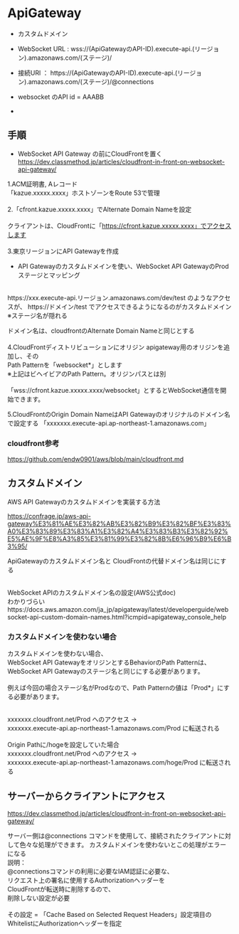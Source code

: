 # ApiGateway

- カスタムドメイン
- WebSocket URL :  wss://(ApiGatewayのAPI-ID).execute-api.(リージョン).amazonaws.com/(ステージ)/
- 接続URl        ： https://(ApiGatewayのAPI-ID).execute-api.(リージョン).amazonaws.com/(ステージ)/@connections

- websocket のAPI id = AAABB
- 

## 手順
- WebSocket API Gateway の前にCloudFrontを置く <br>
https://dev.classmethod.jp/articles/cloudfront-in-front-on-websocket-api-gateway/

1.ACM証明書, Aレコード<br>
「kazue.xxxxx.xxxx」ホストゾーンをRoute 53で管理<br>
<br>
2.「cfront.kazue.xxxxx.xxxx」でAlternate Domain Nameを設定<br>
<br>
 クライアントは、CloudFrontに「https://cfront.kazue.xxxxx.xxxx」でアクセスします<br>
 <br>
3.東京リージョンにAPI Gatewayを作成<br>
- API Gatewayのカスタムドメインを使い、WebSocket API GatewayのProdステージとマッピング<br>
<br>
https://xxx.execute-api.リージョン.amazonaws.com/dev/test のようなアクセスが、
https://ドメイン/test でアクセスできるようになるのがカスタムドメイン ※ステージ名が隠れる

ドメイン名は、cloudfrontのAlternate Domain Nameと同じとする<br>
<br>
4.CloudFrontディストリビューションにオリジン apigateway用のオリジンを追加し、その<br>
Path Patternを「websocket*」とします<br>
※上記はビヘイビアのPath Pattern。オリジンパスとは別<br>
<br>
「wss://cfront.kazue.xxxxx.xxxx/websocket」とするとWebSocket通信を開始できます。

5.CloudFrontのOrigin Domain NameはAPI Gatewayのオリジナルのドメイン名で設定する
「xxxxxxx.execute-api.ap-northeast-1.amazonaws.com」



### cloudfront参考
https://github.com/endw0901/aws/blob/main/cloudfront.md

## カスタムドメイン
AWS API Gatewayのカスタムドメインを実装する方法<br>

https://confrage.jp/aws-api-gateway%E3%81%AE%E3%82%AB%E3%82%B9%E3%82%BF%E3%83%A0%E3%83%89%E3%83%A1%E3%82%A4%E3%83%B3%E3%82%92%E5%AE%9F%E8%A3%85%E3%81%99%E3%82%8B%E6%96%B9%E6%B3%95/

ApiGatewayのカスタムドメイン名と
CloudFrontの代替ドメイン名は同じにする

<br>
WebSocket APIのカスタムドメイン名の設定(AWS公式doc) <br> 
わかりづらい <br>
https://docs.aws.amazon.com/ja_jp/apigateway/latest/developerguide/websocket-api-custom-domain-names.html?icmpid=apigateway_console_help


### カスタムドメインを使わない場合

カスタムドメインを使わない場合、<br>
WebSocket API GatewayをオリジンとするBehaviorのPath Patternは、<br>
WebSocket API Gatewayのステージ名と同じにする必要があります。<br>
<br>
例えば今回の場合ステージ名がProdなので、Path Patternの値は「Prod*」にする必要があります。<br>
<br>

xxxxxxx.cloudfront.net/Prod へのアクセス → <br>
xxxxxxx.execute-api.ap-northeast-1.amazonaws.com/Prod に転送される<br>
<br>
Origin Pathに/hogeを設定していた場合<br>
xxxxxxx.cloudfront.net/Prod へのアクセス →<br>
xxxxxxx.execute-api.ap-northeast-1.amazonaws.com/hoge/Prod に転送される<br>

## サーバーからクライアントにアクセス
https://dev.classmethod.jp/articles/cloudfront-in-front-on-websocket-api-gateway/ <br>

サーバー側は@connections コマンドを使用して、接続されたクライアントに対して色々な処理ができます。
カスタムドメインを使わないとこの処理がエラーになる
<br>
説明：<br>
@connectionsコマンドの利用に必要なIAM認証に必要な、<br>
リクエスト上の署名に使用するAuthorizationヘッダーを<br>
CloudFrontが転送時に削除するので、<br>
削除しない設定が必要<br>
<br>
その設定 = 
「Cache Based on Selected Request Headers」設定項目のWhitelistにAuthorizationヘッダーを指定


